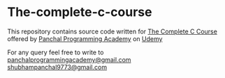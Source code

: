 # The-complete-c-course
This repository contains source code written for 
[The Complete C Course](https://www.udemy.com/course/the-complete-c-course-ppa/?referralCode=E8FBBBCC47B68F60F275) offered by [Panchal Programming Academy](http://panchalprogrammingacademy.github.io/panchalprogrammingacademy) on [Udemy](http://udemy.com/)  

For any query feel free to write to panchalprogrammingacademy@gmail.com  
shubhampanchal9773@gmail.com  
